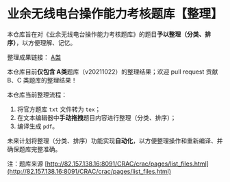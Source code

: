 

# 业余无线电台操作能力考核题库【整理】



本仓库旨在对《业余无线电台操作能力考核题库》的题目**予以整理（分类、排序）**，以方便理解、记忆。



整理成果链接： [A类](./blob/master/output_2023_0401_2259.pdf)



本仓库目前**仅包含 A类**题库（v20211022）的整理结果；欢迎 pull request 贡献 B、C 类题库的整理结果！



本仓库当前整理流程：

1. 将官方题库 `txt` 文件转为 `tex`；
2. 在文本编辑器中**手动拖拽**题目内容进行整理（分类、排序）；
3. 编译生成 `pdf`。

未来计划将整理（分类、排序）功能实现**自动化**，以方便整理操作和重新编译、并确保题库完整准确。



注：题库来源 [http://82.157.138.16:8091/CRAC/crac/pages/list_files.html](http://82.157.138.16:8091/CRAC/crac/pages/list_files.html)



